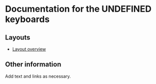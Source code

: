 # Documentation for the __UNDEFINED__ keyboards


## Layouts

-   [Layout overview](layout.html)

## Other information

Add text and links as necessary.
